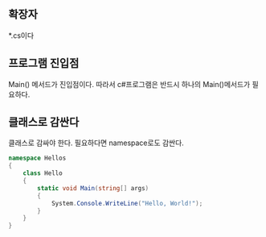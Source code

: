 ## 확장자

*.cs이다

## 프로그램 진입점

Main() 메서드가 진입점이다. 따라서 c#프로그램은 반드시 하나의 Main()메서드가 필요하다.

## 클래스로 감싼다

클래스로 감싸야 한다. 필요하다면 namespace로도 감싼다.

```cs
namespace Hellos
{
    class Hello
    {
        static void Main(string[] args)
        {
            System.Console.WriteLine("Hello, World!");
        }
    }
}
```